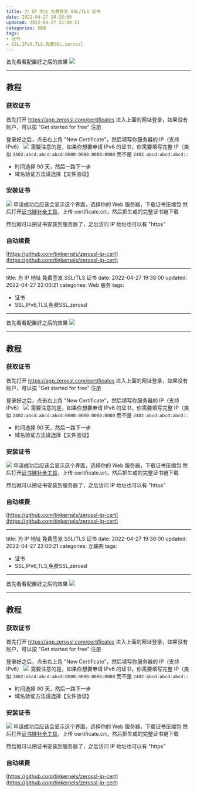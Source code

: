 ```yaml
---
title: 为 IP 地址 免费签发 SSL/TLS 证书
date: 2022-04-27 19:38:00
updated: 2022-04-27 22:00:21
categories: 网络
tags:
- 证书
- SSL,IPv6,TLS,免费SSL,zerossl
---
```

首先看看配置好之后的效果
![](https://cos.mbrjun.cn/IMGS/2022/04/27/st.png)

---

## 教程

### 获取证书

首先打开 https://app.zerossl.com/certificates
 进入上面的网址登录，如果没有账户，可以按 "Get started for free" 注册

登录好之后，点击右上角 "New Certificate"，然后填写你服务器的 IP（支持 IPv6）
![](https://cos.mbrjun.cn/IMGS/2022/04/27/xy.png)
需要注意的是，如果你想要申请 IPv6 的证书，你需要填写完整 IP（类似 ``2402:abcd:abcd:abcd:0000:0000:0000:0000`` 而不是 ``2402:abcd:abcd:abcd::``

- 时间选择 90 天，然后一路下一步
- 域名验证方法请选择【文件验证】

### 安装证书

![](https://cos.mbrjun.cn/IMGS/2022/04/27/ud.png)
申请成功后应该会显示这个界面，选择你的 Web 服务器，下载证书压缩包
然后打开[证书链补全工具](https://myssl.com/chain_download.html)，上传 certificate.crt，然后把生成的完整证书链下载

然后就可以把证书安装到服务器了，之后访问 IP 地址也可以有 "https"

### 自动续费

[https://github.com/tinkernels/zerossl-ip-cert](https://github.com/tinkernels/zerossl-ip-cert)

---
title: 为 IP 地址 免费签发 SSL/TLS 证书
date: 2022-04-27 19:38:00
updated: 2022-04-27 22:00:21
categories: Web 服务
tags:
- 证书
- SSL,IPv6,TLS,免费SSL,zerossl
---
首先看看配置好之后的效果
![](https://cos.mbrjun.cn/IMGS/2022/04/27/st.png)

---

## 教程

### 获取证书

首先打开 https://app.zerossl.com/certificates
 进入上面的网址登录，如果没有账户，可以按 "Get started for free" 注册

登录好之后，点击右上角 "New Certificate"，然后填写你服务器的 IP（支持 IPv6）
![](https://cos.mbrjun.cn/IMGS/2022/04/27/xy.png)
需要注意的是，如果你想要申请 IPv6 的证书，你需要填写完整 IP（类似 ``2402:abcd:abcd:abcd:0000:0000:0000:0000`` 而不是 ``2402:abcd:abcd:abcd::``

- 时间选择 90 天，然后一路下一步
- 域名验证方法请选择【文件验证】

### 安装证书

![](https://cos.mbrjun.cn/IMGS/2022/04/27/ud.png)
申请成功后应该会显示这个界面，选择你的 Web 服务器，下载证书压缩包
然后打开[证书链补全工具](https://myssl.com/chain_download.html)，上传 certificate.crt，然后把生成的完整证书链下载

然后就可以把证书安装到服务器了，之后访问 IP 地址也可以有 "https"

### 自动续费

[https://github.com/tinkernels/zerossl-ip-cert](https://github.com/tinkernels/zerossl-ip-cert)

---
title: 为 IP 地址 免费签发 SSL/TLS 证书
date: 2022-04-27 19:38:00
updated: 2022-04-27 22:00:21
categories: 互联网
tags:
- 证书
- SSL,IPv6,TLS,免费SSL,zerossl
---
首先看看配置好之后的效果
![](https://cos.mbrjun.cn/IMGS/2022/04/27/st.png)

---

## 教程

### 获取证书

首先打开 https://app.zerossl.com/certificates
 进入上面的网址登录，如果没有账户，可以按 "Get started for free" 注册

登录好之后，点击右上角 "New Certificate"，然后填写你服务器的 IP（支持 IPv6）
![](https://cos.mbrjun.cn/IMGS/2022/04/27/xy.png)
需要注意的是，如果你想要申请 IPv6 的证书，你需要填写完整 IP（类似 ``2402:abcd:abcd:abcd:0000:0000:0000:0000`` 而不是 ``2402:abcd:abcd:abcd::``

- 时间选择 90 天，然后一路下一步
- 域名验证方法请选择【文件验证】

### 安装证书

![](https://cos.mbrjun.cn/IMGS/2022/04/27/ud.png)
申请成功后应该会显示这个界面，选择你的 Web 服务器，下载证书压缩包
然后打开[证书链补全工具](https://myssl.com/chain_download.html)，上传 certificate.crt，然后把生成的完整证书链下载

然后就可以把证书安装到服务器了，之后访问 IP 地址也可以有 "https"

### 自动续费

[https://github.com/tinkernels/zerossl-ip-cert](https://github.com/tinkernels/zerossl-ip-cert)

